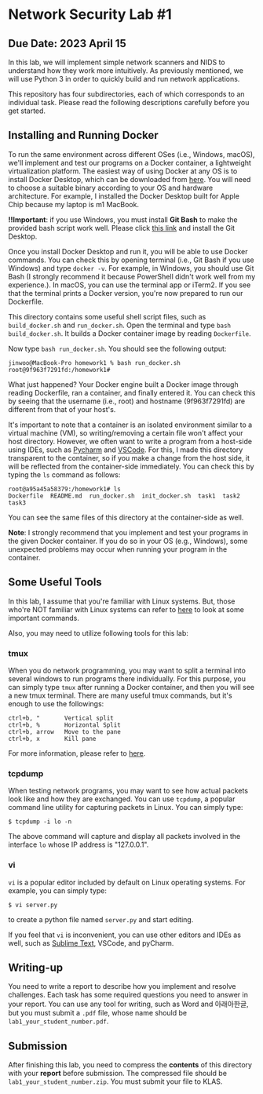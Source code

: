 # Network Security Lab #1

## Due Date: 2023 April 15

In this lab, we will implement simple network scanners and NIDS to understand how they work more intuitively. As previously mentioned, we will use Python 3 in order to quickly build and run network applications.

This repository has four subdirectories, each of which corresponds to an individual task. Please read the following descriptions carefully before you get started.

## Installing and Running Docker

To run the same environment across different OSes (i.e., Windows, macOS), we'll implement and test our programs on a Docker container, a lightweight virtualization platform. The easiest way of using Docker at any OS is to install Docker Desktop, which can be downloaded from [here](https://www.docker.com/products/docker-desktop/). You will need to choose a suitable binary according to your OS and hardware architecture. For example, I installed the Docker Desktop built for Apple Chip because my laptop is m1 MacBook. 

**!!Important**: if you use Windows, you must install **Git Bash** to make the provided bash script work well. Please click [this link](https://git-scm.com/download/win) and install the Git Desktop.

Once you install Docker Desktop and run it, you will be able to use Docker commands. You can check this by opening terminal (i.e., Git Bash if you use Windows) and type `docker -v`. For example, in Windows, you should use Git Bash (I strongly recommend it because PowerShell didn't work well from my experience.). In macOS, you can use the terminal app or iTerm2. If you see that the terminal prints a Docker version, you're now prepared to run our Dockerfile.

This directory contains some useful shell script files, such as `build_docker.sh` and `run_docker.sh`. Open the terminal and type `bash build_docker.sh`. It builds a Docker container image by reading `Dockerfile`.

Now type `bash run_docker.sh`. You should see the following output:

```
jinwoo@MacBook-Pro homework1 % bash run_docker.sh
root@9f963f7291fd:/homework1#
```

What just happened? Your Docker engine built a Docker image through reading Dockerfile, ran a container, and finally entered it. You can check this by seeing that the username (i.e., root) and hostname (9f963f7291fd) are different from that of your host's.

It's important to note that a container is an isolated environment similar to a virtual machine (VM), so writing/removing a certain file won't affect your host directory. However, we often want to write a program from a host-side using IDEs, such as [Pycharm](https://www.jetbrains.com/ko-kr/pycharm/) and [VSCode](https://code.visualstudio.com/). For this, I made this directory transparent to the container, so if you make a change from the host side, it will be reflected from the container-side immediately. You can check this by typing the `ls` command as follows:

```
root@a95a45a58379:/homework1# ls
Dockerfile  README.md  run_docker.sh  init_docker.sh  task1  task2  task3
```

You can see the same files of this directory at the container-side as well.

**Note**: I strongly recommend that you implement and test your programs in the given Docker container. If you do so in your OS (e.g., Windows), some unexpected problems may occur when running your program in the container.

## Some Useful Tools

In this lab, I assume that you're familiar with Linux systems. But, those who're NOT familiar with Linux systems can refer to [here](https://www.guru99.com/linux-commands-cheat-sheet.html) to look at some important commands.

Also, you may need to utilize following tools for this lab:

### tmux

When you do network programming, you may want to split a terminal into several windows to run programs there individually. For this purpose, you can simply type `tmux` after running a Docker container, and then you will see a new tmux terminal. There are many useful tmux commands, but it's enough to use the followings:

```
ctrl+b, "       Vertical split
ctrl+b, %       Horizontal Split
ctrl+b, arrow   Move to the pane 
ctrl+b, x       Kill pane   
```

For more information, please refer to [here](https://gist.github.com/MohamedAlaa/2961058).

### tcpdump

When testing network programs, you may want to see how actual packets look like and how they are exchanged. You can use `tcpdump`, a popular command line utility for capturing packets in Linux. You can simply type:

```
$ tcpdump -i lo -n
```

The above command will capture and display all packets involved in the interface `lo` whose IP address is "127.0.0.1".

### vi

`vi` is a popular editor included by default on Linux operating systems. For example, you can simply type:

```
$ vi server.py
```

to create a python file named `server.py` and start editing.

If you feel that `vi` is inconvenient, you can use other editors and IDEs as well, such as [Sublime Text](https://www.sublimetext.com/), VSCode, and pyCharm.

## Writing-up

You need to write a report to describe how you implement and resolve challenges. Each task has some required questions you need to answer in your report.
You can use any tool for writing, such as Word and 아래아한글, but you must submit a `.pdf` file, whose name should be `lab1_your_student_number.pdf`.

## Submission

After finishing this lab, you need to compress the **contents** of this directory with your **report** before submission.
The compressed file should be `lab1_your_student_number.zip`.
You must submit your file to KLAS.
